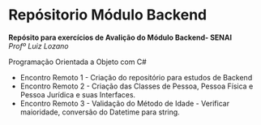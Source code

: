 # Repósitorio Módulo Backend #

**Repósito para exercícios de Avalição do Módulo Backend- SENAI <br>**
*Profº Luiz Lozano* 

Programação Orientada a Objeto com C#

- Encontro Remoto 1 - Criação do repositório para estudos de Backend
- Encontro Remoto 2 - Criação das Classes de Pessoa,  Pessoa Física e Pessoa Jurídica e suas Interfaces.
- Encontro Remoto 3 - Validação do Método de Idade - Verificar maioridade, conversão do Datetime para string. 
    
